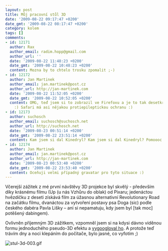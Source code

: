 ```yaml
---
layout: post
title: Můj pracovní stůl 3D
date: '2009-08-22 09:17:47 +0200'
date_gmt: '2009-08-22 08:17:47 +0200'
category: kolem
tags: []
comments:
- id: 12171
  author: Rax
  author_email: radim.hopp@gmail.com
  author_url: ''
  date: '2009-08-22 11:48:23 +0200'
  date_gmt: '2009-08-22 10:48:23 +0200'
  content: Mozna by to chtelo trosku zpomalit ;-)
- id: 12172
  author: Jan Martinek
  author_email: jan.martinek@post.cz
  author_url: http://jan-martinek.com
  date: '2009-08-22 11:52:05 +0200'
  date_gmt: '2009-08-22 10:52:05 +0200'
  content: OMG, teď jsem si to zobrazil ve Firefoxu a je to tak desetkrát rychlejší
    :) Safari má asi nějakou protiepileptickou ochranu :)
- id: 12173
  author: suchosch
  author_email: suchosch@suchosch.net
  author_url: http://suchosch.net
  date: '2009-08-23 00:51:14 +0200'
  date_gmt: '2009-08-22 23:51:14 +0200'
  content: Kam jsem si dal Kinedryl? Kam jsem si dal Kinedryl? Pomoooc!
- id: 12174
  author: Jan Martinek
  author_email: jan.martinek@post.cz
  author_url: http://jan-martinek.com
  date: '2009-08-23 00:53:40 +0200'
  date_gmt: '2009-08-22 23:53:40 +0200'
  content: Oceňuji velmi případný gravatar pro tyto situace :)
---
```

<p>Včerejší zážitek z mé první návštěvy 3D projekce byl skvělý - především díky krásnému filmu (Up (u nás Vzhůru do oblak) od Pixaru; jedenáctou hvězdičku z deseti získává film za úžasnou alternativní Revolutionary Road na začátku filmu, dvanáctou za vytvoření postavy psa Doga (sic) podle českého dabéra Pavla Lišky – ani si nepamatuju, kdy jsem byl [tak moc] potěšený dabingem). </p>
<p><a id="more"></a><a id="more-956"></a></p>
<p>Ovlivněn příjemným 3D zážitkem, vzpomněl jsem si na kdysi dávno viděnou formu jednoduchého pseudo-3D efektu a <a href="http://www.well.com/user/jimg/stereo/stereo_list.html">vygoogloval ho</a>. A protože teď trávím dny a noci klepáním do počítače, bylo jasné, co vyfotím ;)</p>
<p><img src='%base_url%/assets/wp-uploads/2009/08/stul-3d-003.gif' alt='stul-3d-003.gif' /></p>
